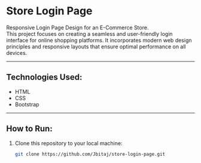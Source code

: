 # Store Login Page

Responsive Login Page Design for an E-Commerce Store.  
This project focuses on creating a seamless and user-friendly login interface for online shopping platforms. It incorporates modern web design principles and responsive layouts that ensure optimal performance on all devices.

---

## Technologies Used:
- HTML
- CSS
- Bootstrap

---

## How to Run:

1. Clone this repository to your local machine:

   ```bash
   git clone https://github.com/Jbitaj/store-login-page.git
